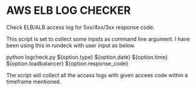# AWS ELB LOG CHECKER

Check ELB/ALB access log for 5xx/4xx/3xx response code.

This script is set to collect some inpsts as command line argument. I have been using this in rundeck with user input as below.

python logcheck.py ${option.type} ${option.date} ${option.time} ${option.loadbalancer} ${option.response_code}


The script will collect all the access logs with given accees code within a timeframe mentioned.
